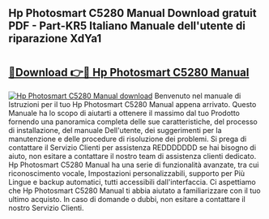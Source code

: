## Hp Photosmart C5280 Manual Download gratuit PDF - Part-KR5 Italiano Manuale dell'utente di riparazione XdYa1

# <h2><a href="http://dfdxxdc.blite.top/?on=Hp+Photosmart+C5280+Manual">🔗Download 👉🔴 Hp Photosmart C5280 Manual</a></h2>

[![Hp Photosmart C5280 Manual download](https://i.imgur.com/lujVjoI.png)](http://dfdxxdc.blite.top/?on=Hp+Photosmart+C5280+Manual)
Benvenuto nel manuale di Istruzioni per il tuo Hp Photosmart C5280 Manual appena arrivato. Questo Manuale ha lo scopo di aiutarti a ottenere il massimo dal tuo Prodotto fornendo una panoramica completa delle sue caratteristiche, del processo di installazione, del manuale Dell'utente, dei suggerimenti per la manutenzione e delle procedure di risoluzione dei problemi. Si prega di contattare il Servizio Clienti per assistenza REDDDDDDD se hai bisogno di aiuto, non esitare a contattare il nostro team di assistenza clienti dedicato. Hp Photosmart C5280 Manual ha una serie di funzionalità avanzate, tra cui riconoscimento vocale, Impostazioni personalizzabili, supporto per Più Lingue e backup automatici, tutti accessibili dall'interfaccia. Ci aspettiamo che Hp Photosmart C5280 Manual ti abbia aiutato a familiarizzare con il tuo ultimo acquisto. In caso di domande o dubbi, non esitare a contattare il nostro Servizio Clienti.

